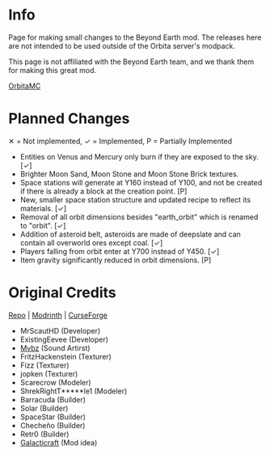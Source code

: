 # Info #
Page for making small changes to the Beyond Earth mod. The releases here are not intended to be used outside of the Orbita server's modpack.

This page is not affiliated with the Beyond Earth team, and we thank them for making this great mod.

<a href="https://orbita.renovamenia.com">OrbitaMC</a>

# Planned Changes #
✕ = Not implemented, ✓ = Implemented, P = Partially Implemented
* Entities on Venus and Mercury only burn if they are exposed to the sky. [✓]
* Brighter Moon Sand, Moon Stone and Moon Stone Brick textures.
* Space stations will generate at Y160 instead of Y100, and not be created if there is already a block at the creation point. [P]
* New, smaller space station structure and updated recipe to reflect its materials. [✓]
* Removal of all orbit dimensions besides "earth_orbit" which is renamed to "orbit". [✓]
* Addition of asteroid belt, asteroids are made of deepslate and can contain all overworld ores except coal. [✓]
* Players falling from orbit enter at Y700 instead of Y450. [✓]
* Item gravity significantly reduced in orbit dimensions. [P]

# Original Credits #
<a href="https://github.com/MrScautHD/Beyond-Earth">Repo</a> | <a href="https://modrinth.com/mod/beyond-earth">Modrinth</a> | <a href="https://www.curseforge.com/minecraft/mc-mods/beyond-earth">CurseForge</a>

  * MrScautHD (Developer)
  * ExistingEevee (Developer)
  * [Mvbz](https://www.youtube.com/channel/UC2e-rv7O4zYaKfRfhsuDeow/videos) (Sound Artirst)
  * FritzHackenstein (Texturer)
  * Fizz (Texturer)
  * jopken (Texturer)
  * Scarecrow (Modeler)
  * ShrekRightT*****le1 (Modeler)
  * Barracuda (Builder)
  * Solar (Builder)
  * SpaceStar (Builder)
  * Checheño (Builder)
  * Retr0 (Builder)
  * [Galacticraft](https://www.curseforge.com/minecraft/mc-mods/galacticraft-legacy) (Mod idea)
